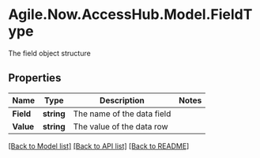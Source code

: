 # Agile.Now.AccessHub.Model.FieldType
The field object structure

## Properties

Name | Type | Description | Notes
------------ | ------------- | ------------- | -------------
**Field** | **string** | The name of the data field | 
**Value** | **string** | The value of the data row | 

[[Back to Model list]](../README.md#documentation-for-models) [[Back to API list]](../README.md#documentation-for-api-endpoints) [[Back to README]](../README.md)

